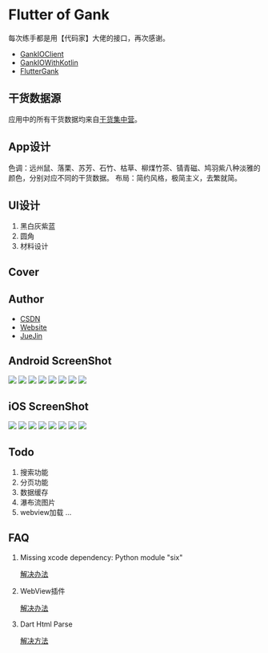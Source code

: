 # Flutter of Gank

每次练手都是用【代码家】大佬的接口，再次感谢。

- [GankIOClient](https://github.com/onlyloveyd/GankIOClient)
- [GankIOWithKotlin](https://github.com/onlyloveyd/GankIOWithKotlin)
- [FlutterGank](https://github.com/onlyloveyd/FlutterGank)

## 干货数据源
应用中的所有干货数据均来自[干货集中营](http://gank.io/)。

## App设计
色调：远州鼠、落栗、苏芳、石竹、枯草、柳煤竹茶、锖青磁、鸠羽紫八种淡雅的颜色，分别对应不同的干货数据。
布局：简约风格，极简主义，去繁就简。

## UI设计
1. 黑白灰紫蓝
2. 圆角
3. 材料设计

## Cover

## Author
* [CSDN](http://blog.csdn.net/poorkick)
* [Website](http://www.onlyloveyd.cn/)
* [JueJin](https://juejin.im/user/583e860867f356006bbedb90)

## Android ScreenShot
![](/screenshot/android/daily.jpg)
![](/screenshot/android/category.jpg)
![](/screenshot/android/girl.jpg)
![](/screenshot/android/post.jpg)
![](/screenshot/android/webview.jpg)
![](/screenshot/android/about.jpg)
![](/screenshot/android/bluetheme.jpg)
![](/screenshot/android/blacktheme.jpg)

## iOS ScreenShot
![](/screenshot/ios/daily.png)
![](/screenshot/ios/datepicker.png)
![](/screenshot/ios/category.png)
![](/screenshot/ios/girl.png)
![](/screenshot/ios/post.png)
![](/screenshot/ios/about.png)
![](/screenshot/ios/purletheme.png)
![](/screenshot/ios/blacktheme.png)

## Todo
1. 搜索功能
2. 分页功能
3. 数据缓存
4. 瀑布流图片
5. webview加载
...

## FAQ
1. Missing xcode dependency: Python module "six"

   [解决办法](https://github.com/flutter/flutter/issues/16428)
   
2. WebView插件

   [解决办法](https://github.com/dart-flitter/flutter_webview_plugin)
   
3. Dart Html Parse

   [解决方法](https://github.com/seriyps/html-parsers-benchmark)





